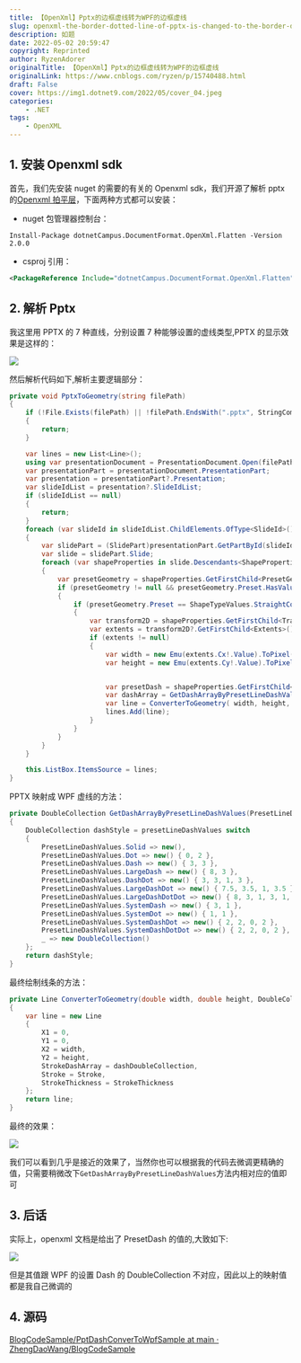 ```yaml
---
title: 【OpenXml】Pptx的边框虚线转为WPF的边框虚线
slug: openxml-the-border-dotted-line-of-pptx-is-changed-to-the-border-dotted-line-of-WPF
description: 如题
date: 2022-05-02 20:59:47
copyright: Reprinted
author: RyzenAdorer
originalTitle: 【OpenXml】Pptx的边框虚线转为WPF的边框虚线
originalLink: https://www.cnblogs.com/ryzen/p/15740488.html
draft: False
cover: https://img1.dotnet9.com/2022/05/cover_04.jpeg
categories: 
    - .NET
tags: 
    - OpenXML
---
```


## 1. 安装 Openxml sdk

首先，我们先安装 nuget 的需要的有关的 Openxml sdk，我们开源了解析 pptx 的[Openxml 拍平层](https://github.com/dotnet-campus/DocumentFormat.OpenXml.Extensions)，下面两种方式都可以安装：

- nuget 包管理器控制台：

```shell
Install-Package dotnetCampus.DocumentFormat.OpenXml.Flatten -Version 2.0.0
```

- csproj 引用：

```xml
<PackageReference Include="dotnetCampus.DocumentFormat.OpenXml.Flatten" Version="2.0.0" />
```

## 2. 解析 Pptx

我这里用 PPTX 的 7 种直线，分别设置 7 种能够设置的虚线类型,PPTX 的显示效果是这样的：

![](https://img1.dotnet9.com/2022/05/0401.jpg)

然后解析代码如下,解析主要逻辑部分：

```csharp
private void PptxToGeometry(string filePath)
{
    if (!File.Exists(filePath) || !filePath.EndsWith(".pptx", StringComparison.OrdinalIgnoreCase))
    {
        return;
    }

    var lines = new List<Line>();
    using var presentationDocument = PresentationDocument.Open(filePath, false);
    var presentationPart = presentationDocument.PresentationPart;
    var presentation = presentationPart?.Presentation;
    var slideIdList = presentation?.SlideIdList;
    if (slideIdList == null)
    {
        return;
    }
    foreach (var slideId in slideIdList.ChildElements.OfType<SlideId>())
    {
        var slidePart = (SlidePart)presentationPart.GetPartById(slideId.RelationshipId);
        var slide = slidePart.Slide;
        foreach (var shapeProperties in slide.Descendants<ShapeProperties>())
        {
            var presetGeometry = shapeProperties.GetFirstChild<PresetGeometry>();
            if (presetGeometry != null && presetGeometry.Preset.HasValue)
            {
                if (presetGeometry.Preset == ShapeTypeValues.StraightConnector1)
                {
                    var transform2D = shapeProperties.GetFirstChild<Transform2D>();
                    var extents = transform2D?.GetFirstChild<Extents>();
                    if (extents != null)
                    {
                        var width = new Emu(extents.Cx!.Value).ToPixel().Value;
                        var height = new Emu(extents.Cy!.Value).ToPixel().Value;


                        var presetDash = shapeProperties.GetFirstChild<Outline>()?.GetFirstChild<PresetDash>()?.Val;
                        var dashArray = GetDashArrayByPresetLineDashValues(presetDash);
                        var line = ConverterToGeometry( width, height, dashArray);
                        lines.Add(line);
                    }
                }
            }
        }
    }

    this.ListBox.ItemsSource = lines;
}
```

PPTX 映射成 WPF 虚线的方法：

```csharp
private DoubleCollection GetDashArrayByPresetLineDashValues(PresetLineDashValues presetLineDashValues)
{
    DoubleCollection dashStyle = presetLineDashValues switch
    {
        PresetLineDashValues.Solid => new(),
        PresetLineDashValues.Dot => new() { 0, 2 },
        PresetLineDashValues.Dash => new() { 3, 3 },
        PresetLineDashValues.LargeDash => new() { 8, 3 },
        PresetLineDashValues.DashDot => new() { 3, 3, 1, 3 },
        PresetLineDashValues.LargeDashDot => new() { 7.5, 3.5, 1, 3.5 },
        PresetLineDashValues.LargeDashDotDot => new() { 8, 3, 1, 3, 1, 3 },
        PresetLineDashValues.SystemDash => new() { 3, 1 },
        PresetLineDashValues.SystemDot => new() { 1, 1 },
        PresetLineDashValues.SystemDashDot => new() { 2, 2, 0, 2 },
        PresetLineDashValues.SystemDashDotDot => new() { 2, 2, 0, 2 },
        _ => new DoubleCollection()
    };
    return dashStyle;
}
```

最终绘制线条的方法：

```csharp
private Line ConverterToGeometry(double width, double height, DoubleCollection dashDoubleCollection)
{
    var line = new Line
    {
        X1 = 0,
        Y1 = 0,
        X2 = width,
        Y2 = height,
        StrokeDashArray = dashDoubleCollection,
        Stroke = Stroke,
        StrokeThickness = StrokeThickness
    };
    return line;
}
```

最终的效果：

![](https://img1.dotnet9.com/2022/05/0402.jpg)

我们可以看到几乎是接近的效果了，当然你也可以根据我的代码去微调更精确的值，只需要稍微改下`GetDashArrayByPresetLineDashValues`方法内相对应的值即可

## 3. 后话

实际上，openxml 文档是给出了 PresetDash 的值的,大致如下:

![](https://img1.dotnet9.com/2022/05/0403.jpg)

但是其值跟 WPF 的设置 Dash 的 DoubleCollection 不对应，因此以上的映射值都是我自己微调的

## 4. 源码

[BlogCodeSample/PptDashConverToWpfSample at main · ZhengDaoWang/BlogCodeSample](https://github.com/ZhengDaoWang/BlogCodeSample/tree/main/PptDashConverToWpfSample)
